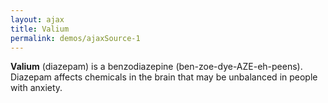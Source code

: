 ```yaml
---
layout: ajax
title: Valium
permalink: demos/ajaxSource-1
---
```


<div class="fs-15 p-4 bg-green-24 tc-green-10">
    <p><b>Valium</b> (diazepam) is a benzodiazepine (ben-zoe-dye-AZE-eh-peens). Diazepam affects chemicals in the brain that may be unbalanced in people with anxiety.</p>
</div>